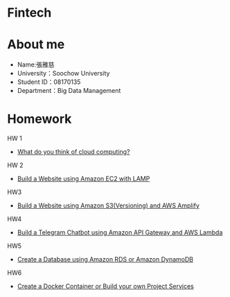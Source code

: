 # Fintech
# About me
* Name:張雅慈
* University：Soochow University
* Student ID：08170135
* Department：Big Data Management

# Homework
HW 1
* [What do you think of cloud computing?](https://github.com/zyaci/Fintech/tree/main/HW1)

HW 2
* [Build a Website using Amazon EC2 with LAMP](https://youtu.be/L5WXbllfkZo)

HW3
* [Build a Website using Amazon S3(Versioning) and AWS Amplify]()

HW4
* [Build a Telegram Chatbot using Amazon API Gateway and AWS Lambda]()

HW5
* [Create a Database using Amazon RDS or Amazon DynamoDB]()

HW6
* [Create a Docker Container or Build your own Project Services]()
